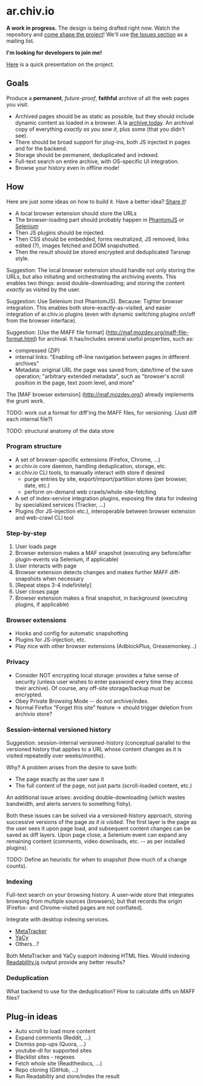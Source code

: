 # ar.chiv.io
**A work in progress.** The design is being drafted right now. Watch the repository and [come shape the project](https://github.com/FiloSottile/ar.chiv.io/issues/2)! We'll use [the Issues section](https://github.com/FiloSottile/ar.chiv.io/issues/) as a mailing list.

**I'm looking for developers to join me!**

[Here](https://draftin.com/documents/385453?mode=presentation&token=vJDa78r0Ku2JsGeFHbw2LF-WEnkM1CntBHYa7QXnxxeA6joZ6KuUnzV7uKyls3s9paSgntlisg9ItFStbFTEST0) is a quick presentation on the project.

## Goals

Produce a **permanent**, *future-proof*, **faithful** archive of all the web pages you visit.

* Archived pages should be as static as possible, but they should include dynamic content as loaded in a browser. À la [archive.today](http://archive.today).  An archival copy of everything *exactly as you saw it*, plus some (that you didn't see).
* There should be broad support for plug-ins, both JS injected in pages and for the backend.
* Storage should be permanent, deduplicated and indexed.
* Full-text search on entire archive, with OS-specific UI integration.
* Browse your history even in offline mode!

## How

Here are just some ideas on how to build it. Have a better idea? [Share it](https://github.com/FiloSottile/ar.chiv.io/issues/2)!

* A local browser extension should store the URLs
* The browser-loading part should probably happen in [PhantomJS](http://phantomjs.org/) or [Selenium](http://docs.seleniumhq.org/)
* Then JS plugins should be injected.
* Then CSS should be embedded, forms neutralized, JS removed, links edited (?), images fetched and DOM snapshotted.
* Then the result should be stored encrypted and deduplicated Tarsnap style.

Suggestion: The local browser extension should handle not only storing the URLs, but also initiating and orchestrating the archiving events. This enables two things: avoid double-downloading; and storing the content *exactly* as visited by the user.

Suggestion: Use Selenium (not PhantomJS). Because: Tighter browser integration. This enables both store-exactly-as-visited, and easier integration of ar.chiv.io plugins (even with dynamic switching plugins on/off from the browser interface).

Suggestion: [Use the MAFF file format] (http://maf.mozdev.org/maff-file-format.html) for archival.  It has/includes several useful properties, such as:
* compressed (ZIP)
* internal links: "Enabling off-line navigation between pages in different archives"
* Metadata: original URL the page was saved from; date/time of the save operation; "arbitrary extended metadata", such as "browser's scroll position in the page, text zoom level, and more"

The [MAF browser extension] (http://maf.mozdev.org/) already implements the grunt work.

TODO: work out a format for diff'ing the MAFF files, for versioning. (Just diff each internal file?)

TODO: structural anatomy of the data store

### Program structure

* A set of browser-specific extensions (Firefox, Chrome, ...)
* ar.chiv.io core daemon, handling deduplication, storage, etc.
* ar.chiv.io CLI tools, to manually interact with store if desired
  * purge entries by site, export/import/partition stores (per browser, date, etc.)
  * perform on-demand web crawls/whole-site-fetching
* A set of index-service integration plugins, exposing the data for indexing by specialized services (Tracker, ...)
* Plugins (for JS-injection etc.), interoperable between browser extension and web-crawl CLI tool

### Step-by-step

1. User loads page
2. Browser extension makes a MAF snapshot (executing any before/after plugin-events via Selenium, if applicable)
3. User interacts with page
4. Browser extension detects changes and makes further MAFF diff-snapshots when necessary
5. [Repeat steps 3-4 indefinitely]
6. User closes page
7. Browser extension makes a final snapshot, in background (executing plugins, if applicable)

### Browser extensions

* Hooks and config for automatic snapshotting
* Plugins for JS-injection, etc.
* Play nice with other browser extensions (AdblockPlus, Greasemonkey...)

### Privacy

* Consider NOT encrypting local storage: provides a false sense of security (unless user wishes to enter password every time they access their archive).  Of course, any off-site storage/backup must be encrypted.
* Obey Private Browsing Mode -- do not archive/index.
* Normal Firefox "Forget this site" feature → should trigger deletion from archivio store?

### Session-internal versioned history

Suggestion: session-internal versioned-history (conceptual parallel to the versioned history that applies to a URL whose content changes as it is visited repeatedly over weeks/months).

Why? A problem arises from the desire to save both:
* The page exactly as the user saw it
* The full content of the page, not just parts (scroll-loaded content, etc.)

An additional issue arises: avoiding double-downloading (which wastes bandwidth, and alerts servers to something fishy).

Both these issues can be solved via a versioned-history approach, storing successive versions of the page *as it is visited*. The first layer is the page as the user sees it upon page load, and subsequent content changes can be saved as diff layers.  Upon page close, a Selenium event can expand any remaining content (comments, video downloads, etc. -- as per installed plugins).

TODO: Define an heuristic for when to snapshot (how much of a change counts).

### Indexing

Full-text search on your browsing history.  A user-wide store that integrates browsing from multiple sources (browsers); but that records the origin (Firefox- and Chrome-visited pages are not conflated).

Integrate with desktop indexing services.

* [MetaTracker](https://wiki.gnome.org/Projects/Tracker)
* [YaCy](http://www.yacy.net/en/)
* Others...?

Both MetaTracker and YaCy support indexing HTML files.  Would indexing [Readability.js](https://github.com/mozilla/readability) output provide any better results?

### Deduplication
What backend to use for the deduplication? How to calculate diffs on MAFF files?
## Plug-in ideas

* Auto scroll to load more content
* Expand comments (Reddit, ...)
* Dismiss pop-ups (Quora, ...)
* youtube-dl for supported sites
* Blacklist sites - regexes
* Fetch whole site (Readthedocs, ...)
* Repo cloning (GitHub, ...)
* Run Readability and store/index the result
